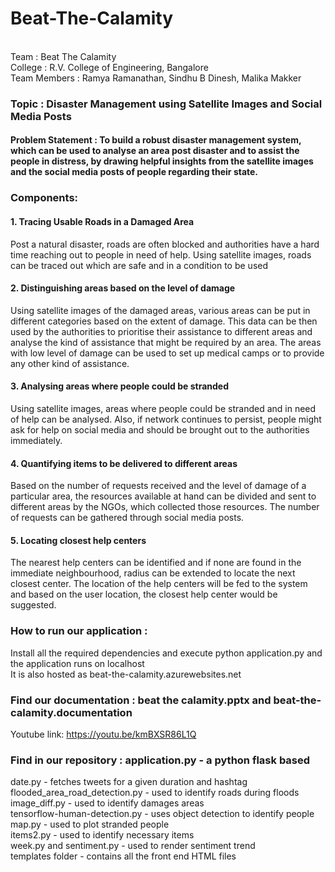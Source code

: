 # Beat-The-Calamity
</br>
Team : Beat The Calamity <br/>
College : R.V. College of Engineering, Bangalore <br/>
Team Members : Ramya Ramanathan, Sindhu B Dinesh, Malika Makker <br/>

### Topic : Disaster Management using Satellite Images and Social Media Posts

#### Problem Statement : To build a robust disaster management system, which can be used to analyse an area post disaster and to assist the people in distress, by drawing helpful insights from the satellite images and the social media posts of people regarding their state.

### Components:
#### 1. Tracing Usable Roads in a Damaged Area
Post a natural disaster, roads are often blocked and authorities have a hard time reaching out to people in need of help. Using satellite images, roads can be traced out which are safe and in a condition to be used

#### 2. Distinguishing areas based on the level of damage
Using satellite images of the damaged areas, various areas can be put in different categories based on the extent of damage. This data can be then used by the authorities to prioritise their assistance to different areas and analyse the kind of assistance that might be required by an area. The areas with low level of damage can be used to set up medical camps or to provide any other kind of assistance.

#### 3.  Analysing areas where people could be stranded
Using satellite images, areas where people could be stranded and in need of help can be analysed. Also, if network continues to persist, people   might ask for help on social media and should be brought out to the authorities immediately.   

#### 4.  Quantifying items to be delivered to different areas
Based on the number of requests received and the level of damage of a particular area, the resources available at hand can be divided and sent to different areas by the NGOs, which collected those resources. The number of requests can be gathered through social media posts.

#### 5.  Locating closest help centers
The nearest help centers can be identified and if none are found in the immediate neighbourhood, radius can be extended to locate the next closest center. The location of the help centers will be fed to the system and based on the user location, the closest help center would be suggested.

### How to run our application : 
Install all the required dependencies and execute python application.py and the application runs on localhost <br/>
It is also hosted as beat-the-calamity.azurewebsites.net <br/>

### Find our documentation : beat the calamity.pptx and beat-the-calamity.documentation <br/>
Youtube link: https://youtu.be/kmBXSR86L1Q  <br/>

### Find in our repository : application.py - a python flask based 
date.py - fetches tweets for a given duration and hashtag <br/>
flooded_area_road_detection.py - used to identify roads during floods <br/>
image_diff.py - used to identify damages areas <br/>
tensorflow-human-detection.py - uses object detection to identify people <br/>
map.py - used to plot stranded people <br/>
items2.py - used to identify necessary items <br/> 
week.py and sentiment.py - used to render sentiment trend <br/> 
templates folder - contains all the front end HTML files <br/>
 

